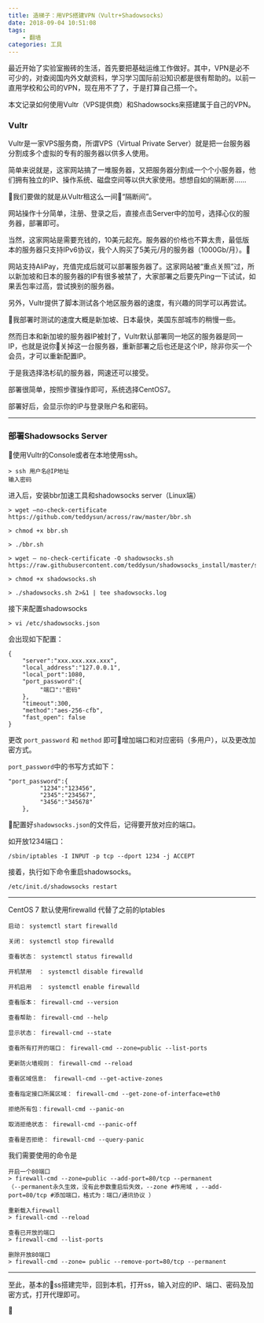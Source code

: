 ```yaml
---
title: 造梯子：用VPS搭建VPN（Vultr+Shadowsocks）
date: 2018-09-04 10:51:08
tags:
	- 翻墙
categories: 工具
---
```


最近开始了实验室搬砖的生活，首先要把基础运维工作做好。其中，VPN是必不可少的，对查阅国内外文献资料，学习学习国际前沿知识都是很有帮助的。以前一直用学校和公司的VPN，现在用不了了，于是打算自己搭一个。

本文记录如何使用Vultr（VPS提供商）和Shadowsocks来搭建属于自己的VPN。

<!--- more --->

### Vultr

Vultr是一家VPS服务商，所谓VPS（Virtual Private Server）就是把一台服务器分割成多个虚拟的专有的服务器以供多人使用。

简单来说就是，这家网站搞了一堆服务器，又把服务器分割成一个个小服务器，他们拥有独立的IP、操作系统、磁盘空间等以供大家使用。想想自如的隔断房......

我们要做的就是从Vultr租这么一间“隔断间”。

网站操作十分简单，注册、登录之后，直接点击Server中的加号，选择心仪的服务器，部署即可。

当然，这家网站是需要充钱的，10美元起充。服务器的价格也不算太贵，最低版本的服务器只支持IPv6协议，我个人购买了5美元/月的服务器（1000Gb/月）。

网站支持AliPay，充值完成后就可以部署服务器了。这家网站被“重点关照”过，所以新加坡和日本的服务器的IP有很多被禁了，大家部署之后要先Ping一下试试，如果丢包率过高，尝试换别的服务器。

另外，Vultr提供了脚本测试各个地区服务器的速度，有兴趣的同学可以再尝试。

我部署时测试的速度大概是新加坡、日本最快，美国东部城市的稍慢一些。

然而日本和新加坡的服务器IP被封了，Vultr默认部署同一地区的服务器是同一IP，也就是说你关掉这一台服务器，重新部署之后也还是这个IP，除非你买一个会员，才可以重新配置IP。

于是我选择洛杉矶的服务器，网速还可以接受。

部署很简单，按照步骤操作即可，系统选择CentOS7。

部署好后，会显示你的IP与登录账户名和密码。

---
### 部署Shadowsocks Server

使用Vultr的Console或者在本地使用ssh。

```
> ssh 用户名@IP地址
输入密码
```

进入后，安装bbr加速工具和shadowsocks server（Linux端）

```
> wget –no-check-certificate https://github.com/teddysun/across/raw/master/bbr.sh

> chmod +x bbr.sh

> ./bbr.sh

> wget — no-check-certificate -O shadowsocks.sh https://raw.githubusercontent.com/teddysun/shadowsocks_install/master/shadowsocks.sh

> chmod +x shadowsocks.sh

> ./shadowsocks.sh 2>&1 | tee shadowsocks.log
```

接下来配置shadowsocks

```
> vi /etc/shadowsocks.json
```

会出现如下配置：

```
{
    "server":"xxx.xxx.xxx.xxx",
    "local_address":"127.0.0.1",
    "local_port":1080,
    "port_password":{
         "端口":"密码"
    },
    "timeout":300,
    "method":"aes-256-cfb",
    "fast_open": false
}
```

更改 `port_password` 和 `method` 即可增加端口和对应密码（多用户），以及更改加密方式。

`port_password`中的书写方式如下：

```
"port_password":{
         "1234":"123456",
         "2345":"234567",
         "3456":"345678"
    },
```

配置好`shadowsocks.json`的文件后，记得要开放对应的端口。

如开放1234端口：

```
/sbin/iptables -I INPUT -p tcp --dport 1234 -j ACCEPT
```

接着，执行如下命令重启shadowsocks。

```
/etc/init.d/shadowsocks restart
```

---

CentOS 7 默认使用firewalld 代替了之前的Iptables

```
启动： systemctl start firewalld

关闭： systemctl stop firewalld

查看状态： systemctl status firewalld 

开机禁用  ： systemctl disable firewalld

开机启用  ： systemctl enable firewalld

查看版本： firewall-cmd --version

查看帮助： firewall-cmd --help

显示状态： firewall-cmd --state

查看所有打开的端口： firewall-cmd --zone=public --list-ports

更新防火墙规则： firewall-cmd --reload

查看区域信息:  firewall-cmd --get-active-zones

查看指定接口所属区域： firewall-cmd --get-zone-of-interface=eth0

拒绝所有包：firewall-cmd --panic-on

取消拒绝状态： firewall-cmd --panic-off

查看是否拒绝： firewall-cmd --query-panic
```

我们需要使用的命令是 

```
开启一个80端口
> firewall-cmd --zone=public --add-port=80/tcp --permanent    
（--permanent永久生效，没有此参数重启后失效，--zone #作用域 ，--add-port=80/tcp #添加端口，格式为：端口/通讯协议 ）

重新载入firewall
> firewall-cmd --reload

查看已开放的端口
> firewall-cmd --list-ports

删除开放80端口
> firewall-cmd --zone= public --remove-port=80/tcp --permanent
```

---

至此，基本的ss搭建完毕，回到本机，打开ss，输入对应的IP、端口、密码及加密方式，打开代理即可。


